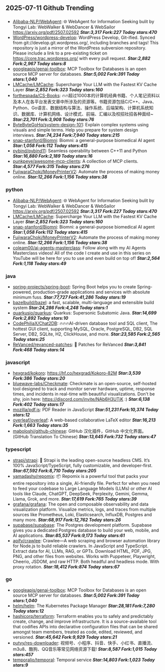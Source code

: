 ## 2025-07-11 Github Trending

### 
* [Alibaba-NLP/WebAgent](https://github.com/Alibaba-NLP/WebAgent): 🌐 WebAgent for Information Seeking bulit by Tongyi Lab: WebWalker & WebDancer & WebSailor https://arxiv.org/pdf/2507.02592 ***Star:3,317 Fork:227 Today stars:470***
* [WordPress/wordpress-develop](https://github.com/WordPress/wordpress-develop): WordPress Develop, Git-ified. Synced from git://develop.git.wordpress.org/, including branches and tags! This repository is just a mirror of the WordPress subversion repository. Please include a link to a pre-existing ticket on https://core.trac.wordpress.org/ with every pull request. ***Star:2,882 Fork:2,967 Today stars:8***
* [googleapis/genai-toolbox](https://github.com/googleapis/genai-toolbox): MCP Toolbox for Databases is an open source MCP server for databases. ***Star:5,002 Fork:391 Today stars:1,040***
* [LMCache/LMCache](https://github.com/LMCache/LMCache): Supercharge Your LLM with the Fastest KV Cache Layer ***Star:2,852 Fork:323 Today stars:160***
* [forthespada/CS-Books](https://github.com/forthespada/CS-Books): 🔥🔥超过1000本的计算机经典书籍、个人笔记资料以及本人在各平台发表文章中所涉及的资源等。书籍资源包括C/C++、Java、Python、Go语言、数据结构与算法、操作系统、后端架构、计算机系统知识、数据库、计算机网络、设计模式、前端、汇编以及校招社招各种面经~ ***Star:23,701 Fork:3,908 Today stars:76***
* [ByteByteGoHq/system-design-101](https://github.com/ByteByteGoHq/system-design-101): Explain complex systems using visuals and simple terms. Help you prepare for system design interviews. ***Star:74,234 Fork:7,940 Today stars:215***
* [snap-stanford/Biomni](https://github.com/snap-stanford/Biomni): Biomni: a general-purpose biomedical AI agent ***Star:1,058 Fork:112 Today stars:415***
* [pybind/pybind11](https://github.com/pybind/pybind11): Seamless operability between C++11 and Python ***Star:16,880 Fork:2,189 Today stars:16***
* [punkpeye/awesome-mcp-clients](https://github.com/punkpeye/awesome-mcp-clients): A collection of MCP clients. ***Star:4,577 Fork:315 Today stars:276***
* [FujiwaraChoki/MoneyPrinterV2](https://github.com/FujiwaraChoki/MoneyPrinterV2): Automate the process of making money online. ***Star:12,266 Fork:1,156 Today stars:38***

### python
* [Alibaba-NLP/WebAgent](https://github.com/Alibaba-NLP/WebAgent): 🌐 WebAgent for Information Seeking bulit by Tongyi Lab: WebWalker & WebDancer & WebSailor https://arxiv.org/pdf/2507.02592 ***Star:3,317 Fork:227 Today stars:470***
* [LMCache/LMCache](https://github.com/LMCache/LMCache): Supercharge Your LLM with the Fastest KV Cache Layer ***Star:2,852 Fork:323 Today stars:160***
* [snap-stanford/Biomni](https://github.com/snap-stanford/Biomni): Biomni: a general-purpose biomedical AI agent ***Star:1,058 Fork:112 Today stars:415***
* [FujiwaraChoki/MoneyPrinterV2](https://github.com/FujiwaraChoki/MoneyPrinterV2): Automate the process of making money online. ***Star:12,266 Fork:1,156 Today stars:38***
* [coleam00/ai-agents-masterclass](https://github.com/coleam00/ai-agents-masterclass): Follow along with my AI Agents Masterclass videos! All of the code I create and use in this series on YouTube will be here for you to use and even build on top of! ***Star:2,564 Fork:1,118 Today stars:49***

### java
* [spring-projects/spring-boot](https://github.com/spring-projects/spring-boot): Spring Boot helps you to create Spring-powered, production-grade applications and services with absolute minimum fuss. ***Star:77,727 Fork:41,286 Today stars:19***
* [bazelbuild/bazel](https://github.com/bazelbuild/bazel): a fast, scalable, multi-language and extensible build system ***Star:24,286 Fork:4,248 Today stars:1***
* [quarkusio/quarkus](https://github.com/quarkusio/quarkus): Quarkus: Supersonic Subatomic Java. ***Star:14,699 Fork:2,892 Today stars:10***
* [CodePhiliaX/Chat2DB](https://github.com/CodePhiliaX/Chat2DB): 🔥🔥🔥AI-driven database tool and SQL client, The hottest GUI client, supporting MySQL, Oracle, PostgreSQL, DB2, SQL Server, DB2, SQLite, H2, ClickHouse, and more. ***Star:23,585 Fork:2,565 Today stars:25***
* [ReVanced/revanced-patches](https://github.com/ReVanced/revanced-patches): 🧩 Patches for ReVanced ***Star:3,841 Fork:468 Today stars:14***

### javascript
* [hexgrad/kokoro](https://github.com/hexgrad/kokoro): https://hf.co/hexgrad/Kokoro-82M ***Star:3,539 Fork:386 Today stars:20***
* [bluewave-labs/Checkmate](https://github.com/bluewave-labs/Checkmate): Checkmate is an open-source, self-hosted tool designed to track and monitor server hardware, uptime, response times, and incidents in real-time with beautiful visualizations. Don't be shy, join here: https://discord.com/invite/NAb6H3UTjK :) ***Star:6,138 Fork:402 Today stars:17***
* [mozilla/pdf.js](https://github.com/mozilla/pdf.js): PDF Reader in JavaScript ***Star:51,231 Fork:10,374 Today stars:12***
* [overleaf/overleaf](https://github.com/overleaf/overleaf): A web-based collaborative LaTeX editor ***Star:16,213 Fork:1,663 Today stars:35***
* [maboloshi/github-chinese](https://github.com/maboloshi/github-chinese): GitHub 汉化插件，GitHub 中文化界面。 (GitHub Translation To Chinese) ***Star:13,645 Fork:732 Today stars:47***

### typescript
* [strapi/strapi](https://github.com/strapi/strapi): 🚀 Strapi is the leading open-source headless CMS. It’s 100% JavaScript/TypeScript, fully customizable, and developer-first. ***Star:67,592 Fork:8,710 Today stars:205***
* [yamadashy/repomix](https://github.com/yamadashy/repomix): 📦 Repomix is a powerful tool that packs your entire repository into a single, AI-friendly file. Perfect for when you need to feed your codebase to Large Language Models (LLMs) or other AI tools like Claude, ChatGPT, DeepSeek, Perplexity, Gemini, Gemma, Llama, Grok, and more. ***Star:17,619 Fork:765 Today stars:39***
* [grafana/grafana](https://github.com/grafana/grafana): The open and composable observability and data visualization platform. Visualize metrics, logs, and traces from multiple sources like Prometheus, Loki, Elasticsearch, InfluxDB, Postgres and many more. ***Star:68,917 Fork:12,762 Today stars:26***
* [supabase/supabase](https://github.com/supabase/supabase): The Postgres development platform. Supabase gives you a dedicated Postgres database to build your web, mobile, and AI applications. ***Star:85,537 Fork:9,173 Today stars:61***
* [apify/crawlee](https://github.com/apify/crawlee): Crawlee—A web scraping and browser automation library for Node.js to build reliable crawlers. In JavaScript and TypeScript. Extract data for AI, LLMs, RAG, or GPTs. Download HTML, PDF, JPG, PNG, and other files from websites. Works with Puppeteer, Playwright, Cheerio, JSDOM, and raw HTTP. Both headful and headless mode. With proxy rotation. ***Star:18,412 Fork:874 Today stars:67***

### go
* [googleapis/genai-toolbox](https://github.com/googleapis/genai-toolbox): MCP Toolbox for Databases is an open source MCP server for databases. ***Star:5,002 Fork:391 Today stars:1,040***
* [helm/helm](https://github.com/helm/helm): The Kubernetes Package Manager ***Star:28,181 Fork:7,280 Today stars:12***
* [hashicorp/terraform](https://github.com/hashicorp/terraform): Terraform enables you to safely and predictably create, change, and improve infrastructure. It is a source-available tool that codifies APIs into declarative configuration files that can be shared amongst team members, treated as code, edited, reviewed, and versioned. ***Star:45,642 Fork:9,929 Today stars:21***
* [putyy/res-downloader](https://github.com/putyy/res-downloader): 视频号、小程序、抖音、快手、小红书、直播流、m3u8、酷狗、QQ音乐等常见网络资源下载! ***Star:8,587 Fork:1,015 Today stars:457***
* [temporalio/temporal](https://github.com/temporalio/temporal): Temporal service ***Star:14,803 Fork:1,023 Today stars:9***

